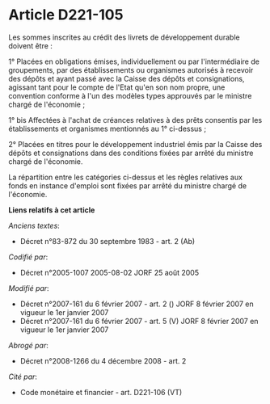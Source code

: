 # Article D221-105

Les sommes inscrites au crédit des livrets de développement durable doivent être :

1° Placées en obligations émises, individuellement ou par l'intermédiaire de groupements, par des établissements ou
organismes autorisés à recevoir des dépôts et ayant passé avec la Caisse des dépôts et consignations, agissant tant pour le
compte de l'Etat qu'en son nom propre, une convention conforme à l'un des modèles types approuvés par le ministre chargé de
l'économie ;

1° bis Affectées à l'achat de créances relatives à des prêts consentis par les établissements et organismes mentionnés au 1°
ci-dessus ;

2° Placées en titres pour le développement industriel émis par la Caisse des dépôts et consignations dans des conditions
fixées par arrêté du ministre chargé de l'économie.

La répartition entre les catégories ci-dessus et les règles relatives aux fonds en instance d'emploi sont fixées par arrêté
du ministre chargé de l'économie.

**Liens relatifs à cet article**

_Anciens textes_:

  - Décret n°83-872 du 30 septembre 1983 - art. 2 (Ab)

_Codifié par_:

  - Décret n°2005-1007 2005-08-02 JORF 25 août 2005

_Modifié par_:

  - Décret n°2007-161 du 6 février 2007 - art. 2 () JORF 8 février 2007 en vigueur le 1er janvier 2007
  - Décret n°2007-161 du 6 février 2007 - art. 5 (V) JORF 8 février 2007 en vigueur le 1er janvier 2007

_Abrogé par_:

  - Décret n°2008-1266 du 4 décembre 2008 - art. 2

_Cité par_:

  - Code monétaire et financier - art. D221-106 (VT)
